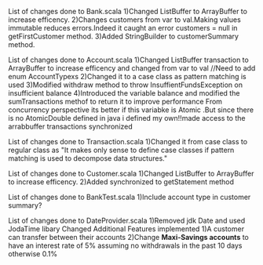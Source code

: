 List of changes done to Bank.scala
1)Changed ListBuffer to ArrayBuffer to increase efficency.
2)Changes customers from var to val.Making values immutable reduces errors.Indeed it caught an error
 customers = null in getFirstCustomer method.
3)Added StringBuilder to customerSummary method.

List of changes done to Account.scala
1)Changed ListBuffer transaction to ArrayBuffer to increase efficency and changed from var to val
//Need to add enum AccountTypexs
2)Changed it to a case class as pattern matching is used
3)Modified withdraw method to throw InsuffientFundsException on insufficient balance
4)Introduced the variable balance and modified the sumTransactions methof to return it to improve performance
From concurrency perspective its better if this variabke is Atomic .But since there is no AtomicDouble defined in java
i defined my own!!made access to the arrabbuffer transactions synchronized

List of changes done to Transaction.scala
1)Changed it from case class to regular class as 
"It makes only sense to define case classes if pattern matching is used to decompose data structures."

List of changes done to Customer.scala
1)Changed ListBuffer to ArrayBuffer to increase efficency.
2)Added synchronized to getStatement method

List of changes done to BankTest.scala
1)Include account type in customer summary?

List of changes done to DateProvider.scala
1)Removed jdk Date and used JodaTime libary
Changed 
Additional Features implemented
1)A customer can transfer between their accounts
2)Change **Maxi-Savings accounts** to have an interest rate of 5% assuming no withdrawals in the past 10 days otherwise 0.1%
